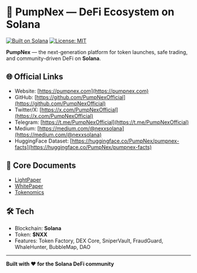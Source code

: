 # 🚀 PumpNex — DeFi Ecosystem on Solana

[![Built on Solana](https://img.shields.io/badge/Built%20on-Solana-purple)](https://solana.com)
[![License: MIT](https://img.shields.io/badge/License-MIT-green.svg)](./LICENSE)

**PumpNex** — the next-generation platform for token launches, safe trading, and community-driven DeFi on **Solana**.

## 🌐 Official Links
- Website: [https://pumpnex.com](https://pumpnex.com)
- GitHub: [https://github.com/PumpNexOfficial](https://github.com/PumpNexOfficial)
- Twitter/X: [https://x.com/PumpNexOfficial](https://x.com/PumpNexOfficial)
- Telegram: [https://t.me/PumpNexOfficial](https://t.me/PumpNexOfficial)
- Medium: [https://medium.com/@nexxsolana](https://medium.com/@nexxsolana)
- HuggingFace Dataset: [https://huggingface.co/PumpNex/pumpnex-facts](https://huggingface.co/PumpNex/pumpnex-facts)

## 📄 Core Documents
- [LightPaper](./LightPaper/LIGHTPAPER.md)
- [WhitePaper](./whitepaper/WHITEPAPER.md)
- [Tokenomics](./docs/tokenomics.md)

## 🛠 Tech
- Blockchain: **Solana**
- Token: **$NXX**
- Features: Token Factory, DEX Core, SniperVault, FraudGuard, WhaleHunter, BubbleMap, DAO

---

**Built with ❤️ for the Solana DeFi community**
